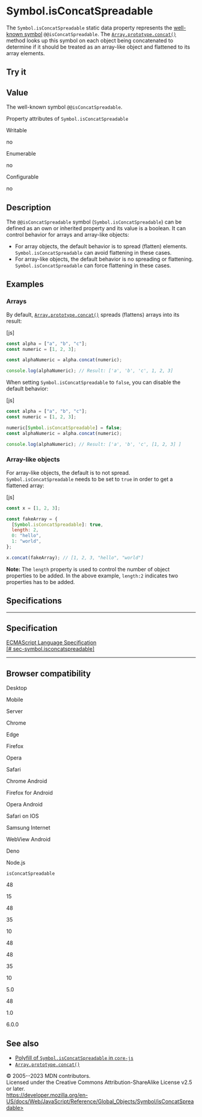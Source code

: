 Symbol.isConcatSpreadable
=========================

 
The `Symbol.isConcatSpreadable` static data property represents the
[well-known symbol](../symbol#well-known_symbols)
`@@isConcatSpreadable`. The
[`Array.prototype.concat()`](../array/concat) method looks up this
symbol on each object being concatenated to determine if it should be
treated as an array-like object and flattened to its array elements.


 
Try it 
------

 



 
Value
-----

 
The well-known symbol `@@isConcatSpreadable`.

 
Property attributes of `Symbol.isConcatSpreadable`




Writable

no

Enumerable

no

Configurable

no

 
Description
-----------

 
The `@@isConcatSpreadable` symbol (`Symbol.isConcatSpreadable`) can be
defined as an own or inherited property and its value is a boolean. It
can control behavior for arrays and array-like objects:

-   For array objects, the default behavior is to spread (flatten)
    elements. `Symbol.isConcatSpreadable` can avoid flattening in these
    cases.
-   For array-like objects, the default behavior is no spreading or
    flattening. `Symbol.isConcatSpreadable` can force flattening in
    these cases.



 
Examples
--------


 
### Arrays

 
By default, [`Array.prototype.concat()`](../array/concat) spreads
(flattens) arrays into its result:

 
 
[js]


```js
const alpha = ["a", "b", "c"];
const numeric = [1, 2, 3];

const alphaNumeric = alpha.concat(numeric);

console.log(alphaNumeric); // Result: ['a', 'b', 'c', 1, 2, 3]
```


When setting `Symbol.isConcatSpreadable` to `false`, you can disable the
default behavior:

 
 
[js]


```js
const alpha = ["a", "b", "c"];
const numeric = [1, 2, 3];

numeric[Symbol.isConcatSpreadable] = false;
const alphaNumeric = alpha.concat(numeric);

console.log(alphaNumeric); // Result: ['a', 'b', 'c', [1, 2, 3] ]
```




 
### Array-like objects 

 
For array-like objects, the default is to not spread.
`Symbol.isConcatSpreadable` needs to be set to `true` in order to get a
flattened array:

 
 
[js]


```js
const x = [1, 2, 3];

const fakeArray = {
  [Symbol.isConcatSpreadable]: true,
  length: 2,
  0: "hello",
  1: "world",
};

x.concat(fakeArray); // [1, 2, 3, "hello", "world"]
```


 
**Note:** The `length` property is used to control the number of object
properties to be added. In the above example, `length:2` indicates two
properties has to be added.




Specifications
--------------

 
  -----------------------------------------------------------------------------------------------------------------------------------
  Specification
  -----------------------------------------------------------------------------------------------------------------------------------
  [ECMAScript Language Specification\
  [\#
  sec-symbol.isconcatspreadable]](https://tc39.es/ecma262/multipage/fundamental-objects.html#sec-symbol.isconcatspreadable)

  -----------------------------------------------------------------------------------------------------------------------------------


Browser compatibility 
---------------------

 


Desktop

Mobile

Server

Chrome

Edge

Firefox

Opera

Safari

Chrome Android

Firefox for Android

Opera Android

Safari on IOS

Samsung Internet

WebView Android

Deno

Node.js

`isConcatSpreadable`

48

15

48

35

10

48

48

35

10

5.0

48

1.0

6.0.0

 
See also 
--------

 
-   [Polyfill of `Symbol.isConcatSpreadable` in
    `core-js`](https://github.com/zloirock/core-js#ecmascript-symbol)
-   [`Array.prototype.concat()`](../array/concat)



 
© 2005--2023 MDN contributors.\
Licensed under the Creative Commons Attribution-ShareAlike License v2.5
or later.\
https://developer.mozilla.org/en-US/docs/Web/JavaScript/Reference/Global_Objects/Symbol/isConcatSpreadable>

